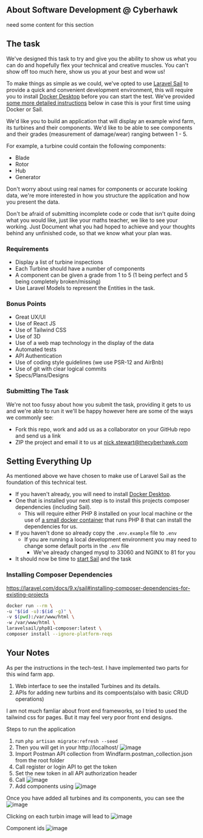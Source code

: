 ## About Software Development @ Cyberhawk

need some content for this section

## The task
We've designed this task to try and give you the ability to show us what you can do and hopefully flex your technical and creative muscles. You can't show off too much here, show us you at your best and wow us!

To make things as simple as we could, we've opted to use [Laravel Sail](https://laravel.com/docs/8.x/sail) to provide a quick and convenient development environment, this will require you to install
[Docker Desktop](https://www.docker.com/products/docker-desktop) before you can start the test. We've provided [some more detailed instructions](#setting-everything-up) below in case this is your first time using Docker or Sail.

We'd like you to build an application that will display an example wind farm, its turbines and their components.
We'd like to be able to see components and their grades (measurement of damage/wear) ranging between 1 - 5.

For example, a turbine could contain the following components:
- Blade
- Rotor
- Hub
- Generator

Don't worry about using real names for components or accurate looking data, we're more interested in how you structure the application and how you present the data.

Don't be afraid of submitting incomplete code or code that isn't quite doing what you would like, just like your maths teacher, we like to see your working.
Just Document what you had hoped to achieve and your thoughts behind any unfinished code, so that we know what your plan was.

### Requirements
- Display a list of turbine inspections
- Each Turbine should have a number of components
- A component can be given a grade from 1 to 5 (1 being perfect and 5 being completely broken/missing)
- Use Laravel Models to represent the Entities in the task.

### Bonus Points
- Great UX/UI
- Use of React JS
- Use of Tailwind CSS
- Use of 3D
- Use of a web map technology in the display of the data
- Automated tests
- API Authentication
- Use of coding style guidelines (we use PSR-12 and AirBnb)
- Use of git with clear logical commits
- Specs/Plans/Designs

### Submitting The Task
We're not too fussy about how you submit the task, providing it gets to us and we're able to run it we'll be happy however here are some of the ways we commonly see:
- Fork this repo, work and add us as a collaborator on your GitHub repo and send us a link
- ZIP the project and email it to us at nick.stewart@thecyberhawk.com

## Setting Everything Up
As mentioned above we have chosen to make use of Laravel Sail as the foundation of this technical test.
- If you haven't already, you will need to install [Docker Desktop](https://www.docker.com/products/docker-desktop).
- One that is installed your next step is to install this projects composer dependencies (including Sail).
    - This will require either PHP 8 installed on your local machine or the use of [a small docker container](https://laravel.com/docs/8.x/sail#installing-composer-dependencies-for-existing-projects) that runs PHP 8 that can install the dependencies for us.
- If you haven't done so already copy the `.env.example` file to `.env`
    - If you are running a local development environment you may need to change some default ports in the `.env` file
        - We've already changed mysql to 33060 and NGINX to 81 for you
- It should now be time to [start Sail](https://laravel.com/docs/8.x/sail#starting-and-stopping-sail) and the task

### Installing Composer Dependencies
https://laravel.com/docs/9.x/sail#installing-composer-dependencies-for-existing-projects
```bash
docker run --rm \
-u "$(id -u):$(id -g)" \
-v $(pwd):/var/www/html \
-w /var/www/html \
laravelsail/php81-composer:latest \
composer install --ignore-platform-reqs
```

## Your Notes
As per the instructions in the tech-test. I have implemented two parts for this wind farm app. 
1. Web interface to see the installed Turbines and its details.
2. APIs for adding new turbins and its compoents(also with basic CRUD operations)

I am not much famliar about front end frameworks, so I tried to used the tailwind css for pages. But it may feel very poor front end designs.

Steps to run the application

1. run `php artisan migrate:refresh --seed`
2. Then you will get in your http://localhost/
![image](https://user-images.githubusercontent.com/59043868/226894167-77f2c3a4-333e-48de-b0fe-c607091e6541.png)
3. Import Postman API collection from Windfarm.postman_collection.json from the root folder
4. Call register or login API to get the token
5. Set the new token in all API authorization header
6. Call ![image](https://user-images.githubusercontent.com/59043868/226895047-0370a909-5172-417b-8282-805cc8e4110d.png)
7. Add components using ![image](https://user-images.githubusercontent.com/59043868/226895300-0264d3f1-691f-464c-ba5e-11c8465d31c3.png)

Once you have added all turbines and its components, you can see the 
![image](https://user-images.githubusercontent.com/59043868/226895948-0a60644e-b7e0-4486-9a30-109147ea2057.png)

Clicking on each turbin image will lead to
![image](https://user-images.githubusercontent.com/59043868/226896184-f0bd555d-dbbd-4198-8f1a-78dcd1a86db6.png)


Component ids
![image](https://user-images.githubusercontent.com/102517157/226898288-ec12bb40-8d07-4846-80a3-bfa36799f41d.png)


